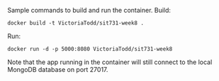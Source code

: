 Sample commands to build and run the container. Build:

`docker build -t VictoriaTodd/sit731-week8 .`

Run:

`docker run -d -p 5000:8080 VictoriaTodd/sit731-week8`

Note that the app running in the container will still connect to the local MongoDB database on port 27017.